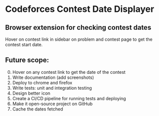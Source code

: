 # Codeforces Contest Date Displayer

## Browser extension for checking contest dates
Hover on contest link in sidebar on problem and contest page to get the contest start date.

## Future scope:
0. Hover on any contest link to get the date of the contest
1. Write documentation (add screenshots)
2. Deploy to chrome and firefox
3. Write tests: unit and integration testing
3. Design better icon
4. Create a CI/CD pipeline for running tests and deploying
5. Make it open-source project on GitHub
6. Cache the dates fetched
